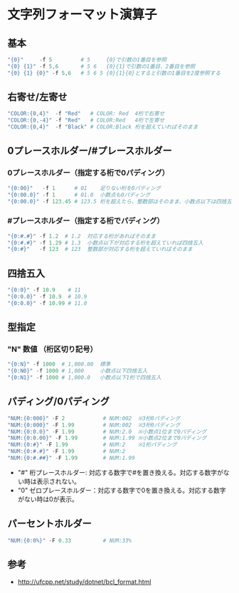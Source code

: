﻿# 文字列フォーマット演算子

## 基本

```powershell
"{0}"     -f 5         # 5     {0}で引数の1番目を参照
"{0} {1}" -f 5,6       # 5 6   {0}{1}で引数の1番目、2番目を参照
"{0} {1} {0}" -f 5,6   # 5 6 5 {0}{1}{0}とすると引数の1番目を2度参照する
```

## 右寄せ/左寄せ

```powershell
"COLOR:{0,4}"  -f "Red"   # COLOR: Red  4桁で右寄せ
"COLOR:{0,-4}" -f "Red"   # COLOR:Red   4桁で左寄せ
"COLOR:{0,4}"  -f "Black" # COLOR:Black 桁を超えていればそのまま
```

## 0プレースホルダー/#プレースホルダー
### 0プレースホルダー（指定する桁で0パディング）

```powershell
"{0:00}"   -f 1      # 01    足りない桁を0パディング
"{0:00.0}" -f 1      # 01.0  小数点も0パディング
"{0:00.0}" -f 123.45 # 123.5 桁を超えたら、整数部はそのまま、小数点以下は四捨五入される
```

### #プレースホルダー（指定する桁でパディング）

```powershell
"{0:#.#}" -f 1.2  # 1.2  対応する桁があればそのまま
"{0:#.#}" -f 1.29 # 1.3  小数点以下が対応する桁を超えていれば四捨五入
"{0:#}"   -f 123  # 123  整数部が対応する桁を超えていればそのまま
```


## 四捨五入

```powershell
"{0:0}" -f 10.9    # 11
"{0:0.0}" -f 10.9  # 10.9
"{0:0.0}" -f 10.99 # 11.0
```

## 型指定
### "N" 数値 （桁区切り記号）

```powershell
"{0:N}" -f 1000  # 1,000.00  標準
"{0:N0}" -f 1000 # 1,000     小数点以下四捨五入
"{0:N1}" -f 1000 # 1,000.0   小数点以下1桁で四捨五入
```

## パディング/0パディング

```powershell
"NUM:{0:000}" -F 2            # NUM:002  ※3桁0パディング
"NUM:{0:000}" -F 1.99         # NUM:002  ※3桁0パディング
"NUM:{0:0.0}" -F 1.99         # NUM:2.0  ※小数点1位まで0パディング
"NUM:{0:0.00}" -F 1.99        # NUM:1.99 ※小数点2位まで0パディング
"NUM:{0:#}" -F 1.99           # NUM:2    ※1桁パディング
"NUM:{0:#.#}" -F 1.99         # NUM:2
"NUM:{0:#.##}" -F 1.99        # NUM:1.99
```

- "#" 桁プレースホルダー: 対応する数字で#を置き換える。対応する数字がない時は表示されない。
- "0" ゼロプレースホルダー：対応する数字で0を置き換える。対応する数字がない時は0が表示。

## パーセントホルダー

```powershell
"NUM:{0:0%}" -F 0.33          # NUM:33%
```

## 参考

- http://ufcpp.net/study/dotnet/bcl_format.html
